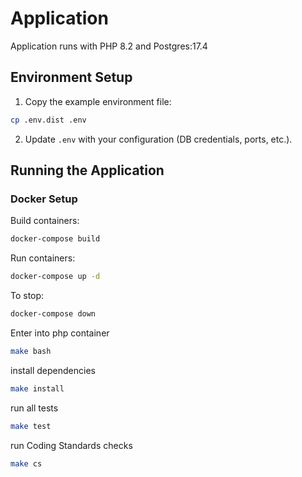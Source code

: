 # Application

Application runs with PHP 8.2 and Postgres:17.4

## Environment Setup

1. Copy the example environment file:

```bash
cp .env.dist .env
```
2. Update `.env` with your configuration (DB credentials, ports, etc.).

## Running the Application

### Docker Setup

Build containers:

```bash
docker-compose build
```
Run containers:

```bash
docker-compose up -d
```

To stop:

```bash
docker-compose down
```

Enter into php container

```bash
make bash
```

install dependencies

```bash
make install
```

run all tests

```bash
make test
```

run Coding Standards checks

```bash
make cs
``` 
